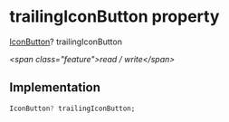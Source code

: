 


# trailingIconButton property







[IconButton](https:api.flutter.dev/flutter/material/IconButton-class.html)? trailingIconButton
  
_\<span class="feature"\>read / write\</span\>_






## Implementation

```dart
IconButton? trailingIconButton;
```







